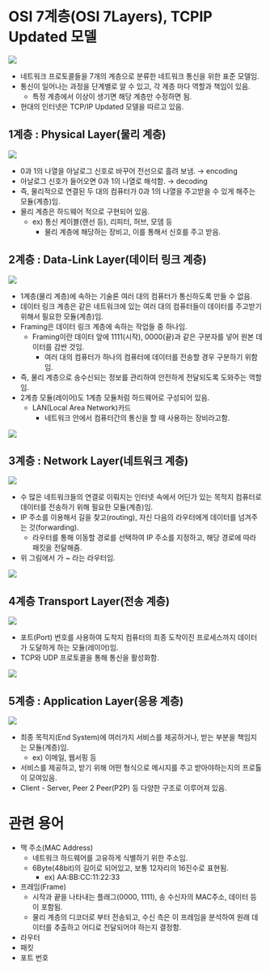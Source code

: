 # OSI 7계층(OSI 7Layers), TCPIP Updated 모델

![](images/similarities-and-differences-between-osi-and-tcp-ip-model.png)

- 네트워크 프로토콜들을 7개의 계층으로 분류한 네트워크 통신을 위한 표준 모델임.
- 통신이 일어나는 과정을 단계별로 알 수 있고, 각 계층 마다 역할과 책임이 있음.
    - 특정 계층에서 이상이 생기면 해당 계층만 수정하면 됨.
- 현대의 인터넷은 TCP/IP Updated 모델을 따르고 있음.

## 1계층 : Physical Layer(물리 계층)
![](images/1계층.png)


- 0과 1의 나열을 아날로그 신호로 바꾸어 전선으로 흘려 보냄. → encoding
- 아날로그 신호가 들어오면 0과 1의 나열로 해석함. → decoding
- 즉, 물리적으로 연결된 두 대의 컴퓨터가 0과 1의 나열을 주고받을 수 있게 해주는 모듈(계층)임.
- 물리 계층은 하드웨어 적으로 구현되어 있음.
    - ex) 통신 케이블(랜선 등), 리피터, 허브, 모뎀 등
        - 물리 계층에 해당하는 장비고, 이를 통해서 신호를 주고 받음.

## 2계층 : Data-Link Layer(데이터 링크 계층)

![](images/2계층.png)

- 1계층(물리 계층)에 속하는 기술론 여러 대의 컴퓨터가 통신하도록 만들 수 없음.
- 데이터 링크 계층은 같은 네트워크에 있는 여러 대의 컴퓨터들이 데이터를 주고받기 위해서 필요한 모듈(계층)임.
- Framing은 데이터 링크 계층에 속하는 작업들 중 하나임.
    - Framing이란 데이터 앞에 1111(시작), 0000(끝)과 같은 구분자를 넣어 원본 데이터를 감싼 것임.
        - 여러 대의 컴퓨터가 하나의 컴퓨터에 데이터를 전송할 경우 구분하기 위함임.
- 즉, 물리 계층으로 송수신되는 정보를 관리하여 안전하게 전달되도록 도와주는 역할임.
- 2계층 모듈(레이어)도 1계층 모듈처럼 하드웨어로 구성되어 있음.
    - LAN(Local Area Network)카드
        - 네트워크 안에서 컴퓨터간의 통신을 할 때 사용하는 장비라고함.
      
![](images/2계층2.png)

## 3계층 : Network Layer(네트워크 계층)

![](images/3계층.png)

- 수 많은 네트워크들의 연결로 이뤄지는 인터넷 속에서 어딘가 있는 목적지 컴퓨터로 데이터를 전송하기 위해 필요한 모듈(계층)임.
- IP 주소를 이용해서 길을 찾고(routing), 자신 다음의 라우터에게 데이터를 넘겨주는 것(forwarding).
    - 라우터를 통해 이동할 경로를 선택하여 IP 주소를 지정하고, 해당 경로에 따라 패킷을 전달해줌.
- 위 그림에서 가 ~ 라는 라우터임.

![](images/3계층2.png)

## 4계층 Transport Layer(전송 계층)
![](images/4계층.png)


- 포트(Port) 번호를 사용하여 도착지 컴퓨터의 최종 도착이진 프로세스까지 데이터가 도달하게 하는 모듈(레이어)임.
- TCP와 UDP 프로토콜을 통해 통신을 활성화함.

![](images/4계층2.png)

## 5계층 : Application Layer(응용 계층)
![](images/5계층.png)


- 최종 목적지(End System)에 여러가지 서비스를 제공하거나, 받는 부분을 책임지는 모듈(계층)임.
    - ex) 이메일, 웹서핑 등
- 서비스를 제공하고, 받기 위해 어떤 형식으로 메시지를 주고 받아야하는지의 프로톨이 모여있음.
- Client - Server, Peer 2 Peer(P2P) 등 다양한 구조로 이루어져 있음.

# 관련 용어

- 맥 주소(MAC Address)
    - 네트워크 하드웨어를 고유하게 식별하기 위한 주소임.
    - 6Byte(48bit)의 길이로 되어있고, 보통 12자리의 16진수로 표현됨.
        - ex) AA:BB:CC:11:22:33
- 프레임(Frame)
    - 시작과 끝을 나타내는 플래그(0000, 1111), 송 수신자의 MAC주소, 데이터 등이 포함됨.
    - 물리 계층의 디코더로 부터 전송되고, 수신 측은 이 프레임을 분석하여 원래 데이터를 추출하고 어디로 전달되어야 하는지 결정함.
- 라우터
- 패킷
- 포트 번호
